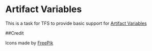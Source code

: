 # Artifact Variables

This is a task for TFS to provide basic support for [Artifact Variables](https://www.visualstudio.com/en-us/docs/release/author-release-definition/understanding-artifacts#artifact-variables)

##Credit

Icons made by [FreePik](http://www.freepik.com/)
